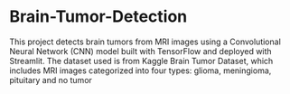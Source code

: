 # Brain-Tumor-Detection
This project detects brain tumors from MRI images using a Convolutional Neural Network (CNN) model built with TensorFlow and deployed with Streamlit.
The dataset used is from Kaggle Brain Tumor Dataset, which includes MRI images categorized into four types:
glioma,
meningioma,
pituitary and
no tumor
